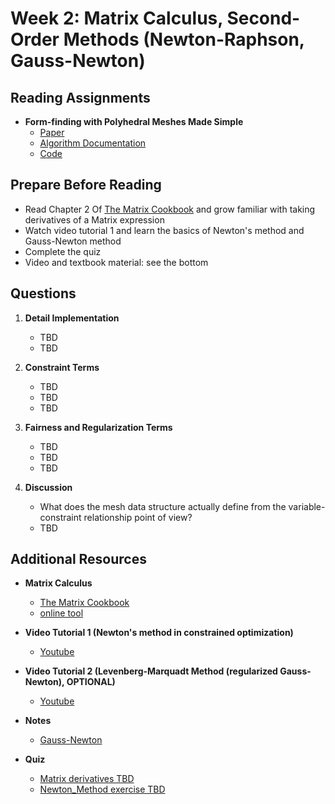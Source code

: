 # Week 2: Matrix Calculus, Second-Order Methods (Newton-Raphson, Gauss-Newton)

## Reading Assignments

- **Form-finding with Polyhedral Meshes Made Simple**
  - [Paper](https://www.geometrie.tuwien.ac.at/geom/ig/publications/2014/formfinding22014/formfinding22014.pdf) 
  - [Algorithm Documentation](https://www.huiwang.me/mkdocs-archgeo/optimization/)
  - [Code](https://github.com/WWmore/geometrylab)

## Prepare Before Reading 

- Read Chapter 2 Of [The Matrix Cookbook](https://www.math.uwaterloo.ca/~hwolkowi/matrixcookbook.pdf) and grow familiar with taking derivatives of a Matrix expression
- Watch video tutorial 1 and learn the basics of Newton's method and Gauss-Newton method
- Complete the quiz
- Video and textbook material: see the bottom

## Questions

1. **Detail Implementation**
   - TBD
   - TBD

2. **Constraint Terms**
   - TBD
   - TBD
   - TBD
     
3. **Fairness and Regularization Terms**
   - TBD
   - TBD
   - TBD
  
4. **Discussion**
   - What does the mesh data structure actually define from the variable-constraint relationship point of view?
   - TBD

## Additional Resources

- **Matrix Calculus**
  
  - [The Matrix Cookbook](https://www.math.uwaterloo.ca/~hwolkowi/matrixcookbook.pdf)
  - [online tool](https://www.matrixcalculus.org/)

- **Video Tutorial 1 (Newton's method in constrained optimization)**

  - [Youtube](https://www.youtube.com/watch?v=7Z1p-cj36_U&ab_channel=KevinTracy)
    
- **Video Tutorial 2 (Levenberg-Marquadt Method (regularized Gauss-Newton), OPTIONAL)**
  
  - [Youtube](https://www.youtube.com/watch?v=2ToL9zUR8ZI&ab_channel=EngineeringEducatorAcademy)

- **Notes**

  - [Gauss-Newton](https://ee263.stanford.edu/lectures/annotated/14_gauss_newton.pdf)
    
- **Quiz** 
  - [Matrix derivatives TBD](https://github.com/ZhenxiangICD/2025-ITECH-Thesis-Intuitive-Optimization)
  - [Newton_Method exercise TBD](https://github.com/ZhenxiangICD/2025-ITECH-Thesis-Intuitive-Optimization)
